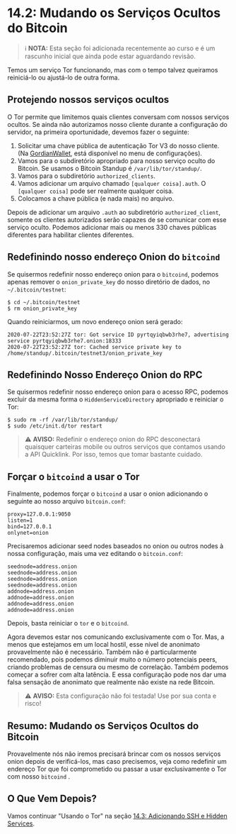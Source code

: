 # 14.2: Mudando os Serviços Ocultos do Bitcoin

> :information_source: **NOTA:** Esta seção foi adicionada recentemente ao curso e é um rascunho inicial que ainda pode estar aguardando revisão.

Temos um serviço Tor funcionando, mas com o tempo talvez queiramos reiniciá-lo ou ajustá-lo de outra forma.

## Protejendo nossos serviços ocultos

O Tor permite que limitemos quais clientes conversam com nossos serviços ocultos. Se ainda não autorizamos nosso cliente durante a configuração do servidor, na primeira oportunidade, devemos fazer o seguinte:

1. Solicitar uma chave pública de autenticação Tor V3 do nosso cliente. (Na [GordianWallet](https://github.com/BlockchainCommons/GordianWallet-iOS), está disponível no menu de configurações).
2. Vamos para o subdiretório apropriado para nosso serviço oculto do Bitcoin. Se usamos o Bitcoin Standup é ```/var/lib/tor/standup/```.
3. Vamos para o subdiretório ```authorized_clients```.
4. Vamos adicionar um arquivo chamado ```[qualquer coisa].auth```. O ```[qualquer coisa]``` pode ser realmente qualquer coisa.
5. Colocamos a chave pública (e nada mais) no arquivo.

Depois de adicionar um arquivo ```.auth``` ao subdiretório ```authorized_client```, somente os clientes autorizados serão capazes de se comunicar com esse serviço oculto. Podemos adicionar mais ou menos 330 chaves públicas diferentes para habilitar clientes diferentes.

## Redefinindo nosso endereço Onion do ```bitcoind```

Se quisermos redefinir nosso endereço onion para o ```bitcoind```, podemos apenas remover o ```onion_private_key``` do nosso diretório de dados, no `~/.bitcoin/testnet`:
```
$ cd ~/.bitcoin/testnet
$ rm onion_private_key 
```
Quando reiniciarmos, um novo endereço onion será gerado:
```
2020-07-22T23:52:27Z tor: Got service ID pyrtqyiqbwb3rhe7, advertising service pyrtqyiqbwb3rhe7.onion:18333
2020-07-22T23:52:27Z tor: Cached service private key to /home/standup/.bitcoin/testnet3/onion_private_key
```

## Redefinindo Nosso Endereço Onion do RPC

Se quisermos redefinir nosso endereço onion para o acesso RPC, podemos excluir da mesma forma o ```HiddenServiceDirectory``` apropriado e reiniciar o Tor:
```
$ sudo rm -rf /var/lib/tor/standup/
$ sudo /etc/init.d/tor restart
```

> :warning: **AVISO:** Redefinir o endereço onion do RPC desconectará quaisquer carteiras mobile ou outros serviços que contamos usando a API Quicklink. Por isso, temos que tomar bastante cuidado.

## Forçar o ```bitcoind``` a usar o Tor

Finalmente, podemos forçar o ```bitcoind``` a usar o onion adicionando o seguinte ao nosso arquivo ```bitcoin.conf```:
```
proxy=127.0.0.1:9050
listen=1
bind=127.0.0.1
onlynet=onion
```
Precisaremos adicionar seed nodes baseados no onion ou outros nodes à nossa configuração, mais uma vez editando o ```bitcoin.conf```:
```
seednode=address.onion
seednode=address.onion
seednode=address.onion
seednode=address.onion
addnode=address.onion
addnode=address.onion
addnode=address.onion
addnode=address.onion
```
Depois, basta reiniciar o ```tor``` e o ```bitcoind```.

Agora devemos estar nos comunicando exclusivamente com o Tor. Mas, a menos que estejamos em um local hostil, esse nível de anonimato provavelmente não é necessário. Também não é particularmente recomendado, pois podemos diminuir muito o número potenciais peers, criando problemas de censura ou mesmo de correlação. Também podemos começar a sofrer com alta latência. E essa configuração pode nos dar uma falsa sensação de anonimato que realmente não existe na rede Bitcoin.

> :warning: **AVISO:** Esta configuração não foi testada! Use por sua conta e risco!

## Resumo: Mudando os Serviços Ocultos do Bitcoin

Provavelmente nós não iremos precisará brincar com os nossos serviços onion depois de verificá-los, mas caso precisemos, veja como redefinir um endereço Tor que foi comprometido ou passar a usar exclusivamente o Tor com nosso ```bitcoind``` .

## O Que Vem Depois?

Vamos continuar "Usando o Tor" na seção [14.3: Adicionando SSH e Hidden Services](14_3_Adding_SSH_Hidden_Services.md).